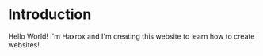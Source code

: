 # __Introduction__

Hello World! I'm Haxrox and I'm creating this website to learn how to create websites!



